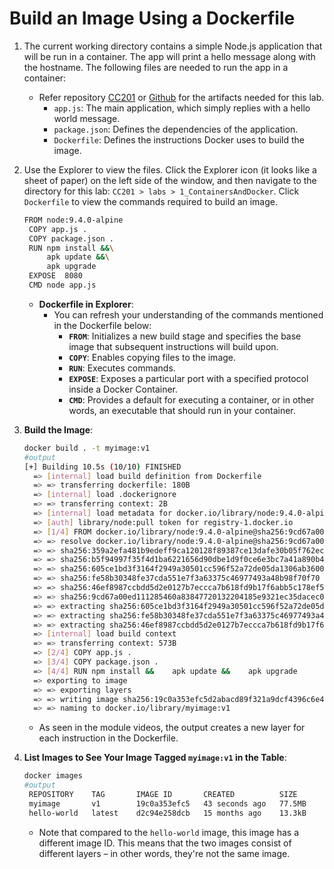 # Build an Image Using a Dockerfile

1. The current working directory contains a simple Node.js application that will be run in a container. The app will print a hello message along with the hostname. The following files are needed to run the app in a container:

   - Refer repository [CC201](./CC201) or [Github](https://github.com/ibm-developer-skills-network/CC201.git) for the artifacts needed for this lab.
     - `app.js`: The main application, which simply replies with a hello world message.
     - `package.json`: Defines the dependencies of the application.
     - `Dockerfile`: Defines the instructions Docker uses to build the image.

2. Use the Explorer to view the files. Click the Explorer icon (it looks like a sheet of paper) on the left side of the window, and then navigate to the directory for this lab: `CC201 > labs > 1_ContainersAndDocker`. Click `Dockerfile` to view the commands required to build an image.

   ```bash
   FROM node:9.4.0-alpine
    COPY app.js .
    COPY package.json .
    RUN npm install &&\
        apk update &&\
        apk upgrade
    EXPOSE  8080
    CMD node app.js
   ```
   - **Dockerfile in Explorer**:
     - You can refresh your understanding of the commands mentioned in the Dockerfile below:
       - **`FROM`**: Initializes a new build stage and specifies the base image that subsequent instructions will build upon.
       - **`COPY`**: Enables copying files to the image.
       - **`RUN`**: Executes commands.
       - **`EXPOSE`**: Exposes a particular port with a specified protocol inside a Docker Container.
       - **`CMD`**: Provides a default for executing a container, or in other words, an executable that should run in your container.

3. **Build the Image**:
   ```bash
   docker build . -t myimage:v1
   #output
   [+] Building 10.5s (10/10) FINISHED                                        docker:default
     => [internal] load build definition from Dockerfile                                 0.0s
     => => transferring dockerfile: 180B                                                 0.0s
     => [internal] load .dockerignore                                                    0.0s
     => => transferring context: 2B                                                      0.0s
     => [internal] load metadata for docker.io/library/node:9.4.0-alpine                 0.3s
     => [auth] library/node:pull token for registry-1.docker.io                          0.0s
     => [1/4] FROM docker.io/library/node:9.4.0-alpine@sha256:9cd67a00ed111285460a83847  4.9s
     => => resolve docker.io/library/node:9.4.0-alpine@sha256:9cd67a00ed111285460a83847  0.0s
     => => sha256:359a2efa481b9edeff9ca120128f89387ce13dafe30b05f762ec63c7f 951B / 951B  0.0s
     => => sha256:b5f94997f35f4d1ba6221656d90dbe1d9f0ce6e3bc7a41a890b46 4.94kB / 4.94kB  0.0s
     => => sha256:605ce1bd3f3164f2949a30501cc596f52a72de05da1306ab36005 1.99MB / 1.99MB  0.2s
     => => sha256:fe58b30348fe37cda551e7f3a63375c46977493a48b98f70f70 19.70MB / 19.70MB  1.2s
     => => sha256:46ef8987ccbdd5d2e0127b7eccca7b618fd9b17f6abb5c178ef50 1.02MB / 1.02MB  0.3s
     => => sha256:9cd67a00ed111285460a83847720132204185e9321ec35dacec0d 1.39kB / 1.39kB  0.0s
     => => extracting sha256:605ce1bd3f3164f2949a30501cc596f52a72de05da1306ab360055f0d7  0.2s
     => => extracting sha256:fe58b30348fe37cda551e7f3a63375c46977493a48b98f70f708747ab0  1.9s
     => => extracting sha256:46ef8987ccbdd5d2e0127b7eccca7b618fd9b17f6abb5c178ef5008de5  0.1s
     => [internal] load build context                                                    0.0s
     => => transferring context: 573B                                                    0.0s
     => [2/4] COPY app.js .                                                              0.0s
     => [3/4] COPY package.json .                                                        0.0s
     => [4/4] RUN npm install &&    apk update &&    apk upgrade                         3.9s
     => exporting to image                                                               1.2s 
     => => exporting layers                                                              1.2s 
     => => writing image sha256:19c0a353efc5d2abacd89f321a9dcf4396c6e43f9bc08f36ec92920  0.0s 
     => => naming to docker.io/library/myimage:v1
   ```
   - As seen in the module videos, the output creates a new layer for each instruction in the Dockerfile.

4. **List Images to See Your Image Tagged `myimage:v1` in the Table**:
   ```bash
   docker images
   #output
    REPOSITORY    TAG       IMAGE ID       CREATED          SIZE
    myimage       v1        19c0a353efc5   43 seconds ago   77.5MB
    hello-world   latest    d2c94e258dcb   15 months ago    13.3kB
   ```

   - Note that compared to the `hello-world` image, this image has a different image ID. This means that the two images consist of different layers – in other words, they're not the same image.